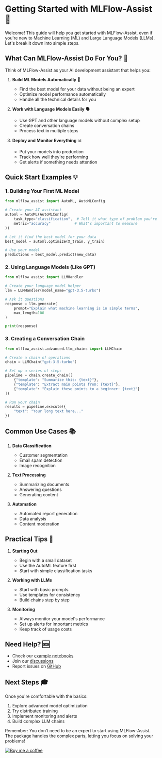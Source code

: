 # Getting Started with MLFlow-Assist 🚀

Welcome! This guide will help you get started with MLFlow-Assist, even if you're new to Machine Learning (ML) and Large Language Models (LLMs). Let's break it down into simple steps.

## What Can MLFlow-Assist Do For You? 🎯

Think of MLFlow-Assist as your AI development assistant that helps you:

1. **Build ML Models Automatically** 🤖
   - Find the best model for your data without being an expert
   - Optimize model performance automatically
   - Handle all the technical details for you

2. **Work with Language Models Easily** 🗣️
   - Use GPT and other language models without complex setup
   - Create conversation chains
   - Process text in multiple steps

3. **Deploy and Monitor Everything** 📊
   - Put your models into production
   - Track how well they're performing
   - Get alerts if something needs attention

## Quick Start Examples 💡

### 1. Building Your First ML Model

```python
from mlflow_assist import AutoML, AutoMLConfig

# Create your AI assistant
automl = AutoML(AutoMLConfig(
    task_type="classification",  # Tell it what type of problem you're solving
    metric="accuracy"           # What's important to measure
))

# Let it find the best model for your data
best_model = automl.optimize(X_train, y_train)

# Use your model
predictions = best_model.predict(new_data)
```

### 2. Using Language Models (Like GPT)

```python
from mlflow_assist import LLMHandler

# Create your language model helper
llm = LLMHandler(model_name="gpt-3.5-turbo")

# Ask it questions
response = llm.generate(
    prompt="Explain what machine learning is in simple terms",
    max_length=100
)

print(response)
```

### 3. Creating a Conversation Chain

```python
from mlflow_assist.advanced.llm_chains import LLMChain

# Create a chain of operations
chain = LLMChain("gpt-3.5-turbo")

# Set up a series of steps
pipeline = chain.create_chain([
    {"template": "Summarize this: {text}"},
    {"template": "Extract main points from: {text}"},
    {"template": "Explain these points to a beginner: {text}"}
])

# Run your chain
results = pipeline.execute({
    "text": "Your long text here..."
})
```

## Common Use Cases 📚

1. **Data Classification**
   - Customer segmentation
   - Email spam detection
   - Image recognition

2. **Text Processing**
   - Summarizing documents
   - Answering questions
   - Generating content

3. **Automation**
   - Automated report generation
   - Data analysis
   - Content moderation

## Practical Tips 💪

1. **Starting Out**
   - Begin with a small dataset
   - Use the AutoML feature first
   - Start with simple classification tasks

2. **Working with LLMs**
   - Start with basic prompts
   - Use templates for consistency
   - Build chains step by step

3. **Monitoring**
   - Always monitor your model's performance
   - Set up alerts for important metrics
   - Keep track of usage costs

## Need Help? 🆘

- Check our [example notebooks](../examples/notebooks/)
- Join our [discussions](https://github.com/happyvibess/mlflow-assist/discussions)
- Report issues on [GitHub](https://github.com/happyvibess/mlflow-assist/issues)

## Next Steps 🎓

Once you're comfortable with the basics:
1. Explore advanced model optimization
2. Try distributed training
3. Implement monitoring and alerts
4. Build complex LLM chains

Remember: You don't need to be an expert to start using MLFlow-Assist. The package handles the complex parts, letting you focus on solving your problems!

[![Buy me a coffee](https://img.shields.io/badge/Buy%20me%20a%20coffee-happyvibess-orange)](https://www.buymeacoffee.com/happyvibess)


